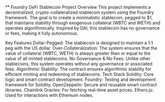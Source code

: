 ** Foundry DeFi Stablecoin Project
Overview
This project implements a decentralized, crypto-collateralized stablecoin system using the Foundry framework. The goal is to create a minimalistic stablecoin, pegged to $1, that maintains stability through exogenous collateral (WBTC and WETH) and operates algorithmically. Inspired by DAI, this stablecoin has no governance or fees, making it fully autonomous.

Key Features
Dollar-Pegged: The stablecoin is designed to maintain a 1:1 peg with the US dollar.
Over-Collateralization: The system ensures that the value of collateral (WBTC, WETH) is always greater than or equal to the value of all minted stablecoins.
No Governance & No Fees: Unlike other stablecoins, this system operates without any governance or associated fees.
Algorithmic Stability: The contract ensures algorithmic stability for efficient minting and redeeming of stablecoins.
Tech Stack
Solidity: Core logic and smart contract development.
Foundry: Testing and development framework for Solidity.
OpenZeppelin: Secure and reusable smart contract libraries.
Chainlink Oracles: For fetching real-time asset prices.
Ethers.js: Used for interactions with Ethereum nodes.
